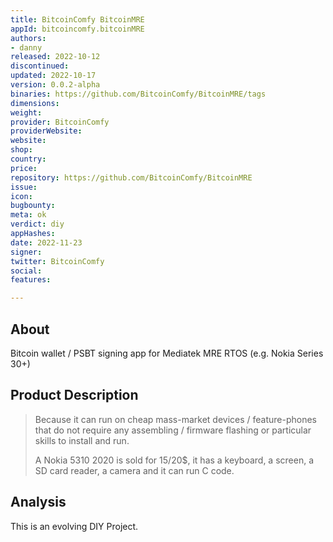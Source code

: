```yaml
---
title: BitcoinComfy BitcoinMRE
appId: bitcoincomfy.bitcoinMRE
authors:
- danny
released: 2022-10-12
discontinued: 
updated: 2022-10-17
version: 0.0.2-alpha
binaries: https://github.com/BitcoinComfy/BitcoinMRE/tags
dimensions: 
weight: 
provider: BitcoinComfy
providerWebsite: 
website: 
shop: 
country: 
price: 
repository: https://github.com/BitcoinComfy/BitcoinMRE
issue: 
icon: 
bugbounty: 
meta: ok
verdict: diy
appHashes: 
date: 2022-11-23
signer: 
twitter: BitcoinComfy
social: 
features: 

---
```


## About 

Bitcoin wallet / PSBT signing app for Mediatek MRE RTOS (e.g. Nokia Series 30+)

## Product Description 

> Because it can run on cheap mass-market devices / feature-phones that do not require any assembling / firmware flashing or particular skills to install and run.
> 
> A Nokia 5310 2020 is sold for 15/20$, it has a keyboard, a screen, a SD card reader, a camera and it can run C code.

## Analysis 

This is an evolving DIY Project.

